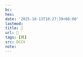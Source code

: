 ```yaml
---
bc:
hex:
date: '2025-10-13T10:27:39+08:00'
lastmod:
title: 􅉐
url: 􅉐
tags: [䩻]
src: DCCV
note:
---
```

